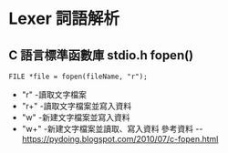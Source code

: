 # Lexer 詞語解析

## C 語言標準函數庫 stdio.h fopen()
```
FILE *file = fopen(fileName, "r");
```
* "r"  -讀取文字檔案
* "r+" -讀取文字檔案並寫入資料
* "w"  -新建文字檔案並寫入資料
* "w+" -新建文字檔案並讀取、寫入資料
參考資料  --https://pydoing.blogspot.com/2010/07/c-fopen.html






